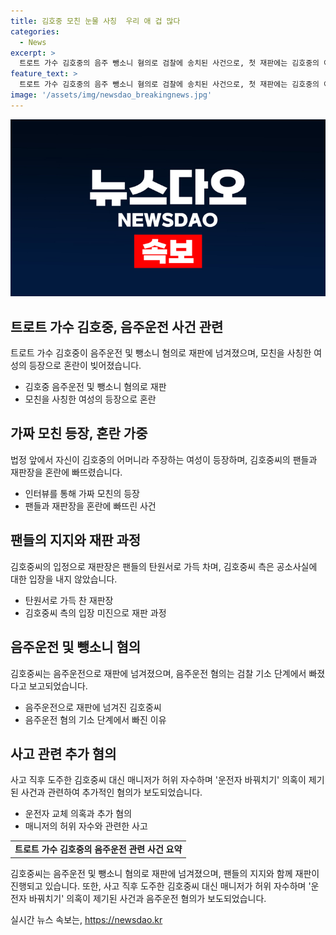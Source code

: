```yaml
---
title: 김호중 모친 눈물 사칭  우리 애 겁 많다
categories:
  - News
excerpt: >
  트로트 가수 김호중의 음주 뺑소니 혐의로 검찰에 송치된 사건으로, 첫 재판에는 김호중의 아버지만이 출석했으며, 김호중을 사칭한 여성이 등장해 혼란이 빚어졌다. 팬들은 탄원서를 재판부에 제출하고, 재판에서 김호중 측은 공소사실에 대한 입장을 내지 않았다. 지난 5월9일 압구정동에서의 음주운전으로 인한 사고와 관련하여 김호중과 그 매니저의 허위 자수 의혹이 제기되었으며, 검찰은 음주운전 혐의에 대해 기소하지 않았다.
feature_text: >
  트로트 가수 김호중의 음주 뺑소니 혐의로 검찰에 송치된 사건으로, 첫 재판에는 김호중의 아버지만이 출석했으며, 김호중을 사칭한 여성이 등장해 혼란이 빚어졌다. 팬들은 탄원서를 재판부에 제출하고, 재판에서 김호중 측은 공소사실에 대한 입장을 내지 않았다. 지난 5월9일 압구정동에서의 음주운전으로 인한 사고와 관련하여 김호중과 그 매니저의 허위 자수 의혹이 제기되었으며, 검찰은 음주운전 혐의에 대해 기소하지 않았다.
image: '/assets/img/newsdao_breakingnews.jpg'
---
```


<p><img src="/assets/img/newsdao_breakingnews.jpg" alt="pcversion 속보" /></p>

<h2 data-ke-size="size26">트로트 가수 김호중, 음주운전 사건 관련</h2>

<p data-ke-size="size16">트로트 가수 김호중이 음주운전 및 뺑소니 혐의로 재판에 넘겨졌으며, 모친을 사칭한 여성의 등장으로 혼란이 빚어졌습니다.</p>

<ul>
<li>김호중 음주운전 및 뺑소니 혐의로 재판</li>
<li>모친을 사칭한 여성의 등장으로 혼란</li>
</ul>

<h2 data-ke-size="size26">가짜 모친 등장, 혼란 가중</h2>

<p data-ke-size="size16">법정 앞에서 자신이 김호중의 어머니라 주장하는 여성이 등장하며, 김호중씨의 팬들과 재판장을 혼란에 빠뜨렸습니다.</p>

<ul>
<li>인터뷰를 통해 가짜 모친의 등장</li>
<li>팬들과 재판장을 혼란에 빠뜨린 사건</li>
</ul>

<h2 data-ke-size="size26">팬들의 지지와 재판 과정</h2>

<p data-ke-size="size16">김호중씨의 입정으로 재판장은 팬들의 탄원서로 가득 차며, 김호중씨 측은 공소사실에 대한 입장을 내지 않았습니다.</p>

<ul>
<li>탄원서로 가득 찬 재판장</li>
<li>김호중씨 측의 입장 미진으로 재판 과정</li>
</ul>

<h2 data-ke-size="size26">음주운전 및 뺑소니 혐의</h2>

<p data-ke-size="size16">김호중씨는 음주운전으로 재판에 넘겨졌으며, 음주운전 혐의는 검찰 기소 단계에서 빠졌다고 보고되었습니다.</p>

<ul>
<li>음주운전으로 재판에 넘겨진 김호중씨</li>
<li>음주운전 혐의 기소 단계에서 빠진 이유</li>
</ul>

<h2 data-ke-size="size26">사고 관련 추가 혐의</h2>

<p data-ke-size="size16">사고 직후 도주한 김호중씨 대신 매니저가 허위 자수하며 '운전자 바꿔치기' 의혹이 제기된 사건과 관련하여 추가적인 혐의가 보도되었습니다.</p>

<ul>
<li>운전자 교체 의혹과 추가 혐의</li>
<li>매니저의 허위 자수와 관련한 사고</li>
</ul>

<table>
  <tr>
    <td style="text-align: center; height: 17px;"><b>트로트 가수 김호중의 음주운전 관련 사건 요약</b></td>
  </tr>
</table>

<p data-ke-size="size16">김호중씨는 음주운전 및 뺑소니 혐의로 재판에 넘겨졌으며, 팬들의 지지와 함께 재판이 진행되고 있습니다. 또한, 사고 직후 도주한 김호중씨 대신 매니저가 허위 자수하며 '운전자 바꿔치기' 의혹이 제기된 사건과 음주운전 혐의가 보도되었습니다.</p>
실시간 뉴스 속보는, <a href="https://newsdao.kr" rel="dofollow">https://newsdao.kr</a>


